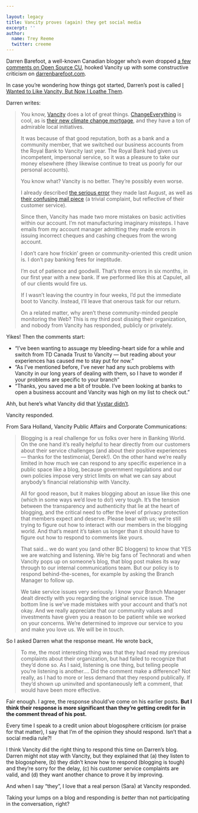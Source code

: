 ```yaml
---

layout: legacy
title: Vancity proves (again) they get social media
excerpt: ''
author:
  name: Trey Reeme
  twitter: creeme
---
```


<p>Darren Barefoot, a well-known Canadian blogger who&#8217;s even dropped <a href="http://www.opensourcecu.com/articles/2006/08/13/blogger-lashes-out-against-credit-union#comment-411">a few comments on Open Source CU</a>, hooked Vancity up with some constructive criticism on <a href="http://www.darrenbarefoot.com">darrenbarefoot.com</a>.</p>


<p>In case you&#8217;re wondering how things got started, Darren&#8217;s post is called <a href="http://www.darrenbarefoot.com/archives/2007/03/i-wanted-to-like-vancity-but-now-i-loathe-them.html">I Wanted to Like Vancity, But Now I Loathe Them</a>.</p>


<p>Darren writes:</p>


<blockquote><p>You know, <a href="http://www.vancity.com/">Vancity</a> does a lot of great things. <a href="http://www.changeeverything.ca/">ChangeEverything</a> is cool, as is <a href="http://climatechangemortgage.com/">their new climate change mortgage</a>, and they have a ton of admirable local initiatives.</p><p>It was because of that good reputation, both as a bank and a community member, that we switched our business accounts from the Royal Bank to Vancity last year. The Royal Bank had given us incompetent, impersonal service, so it was a pleasure to take our money elsewhere (they likewise continue to treat us poorly for our personal accounts).</p><p>You know what? Vancity is no better. They&#8217;re possibly even worse.</p><p>I already described <a href="http://www.darrenbarefoot.com/archives/2006/08/vancity-why-do-you-spite-me-so.html">the serious error</a> they made last August, as well as <a href="http://www.darrenbarefoot.com/archives/2006/11/vancity-doesnt-want-my-business-again.html">their confusing mail piece</a> (a trivial complaint, but reflective of their customer service).</p><p>Since then, Vancity has made two more mistakes on basic activities within our account. I&#8217;m not manufacturing imaginary missteps. I have emails from my account manager admitting they made errors in issuing incorrect cheques and cashing cheques from the wrong account.</p><p>I don&#8217;t care how frickin&#8217; green or community-oriented this credit union is. I don&#8217;t pay banking fees for ineptitude.</p><p>I&#8217;m out of patience and goodwill. That&#8217;s three errors in six months, in our first year with a new bank. If we performed like this at Capulet, all of our clients would fire us.</p><p>If I wasn&#8217;t leaving the country in four weeks, I&#8217;d put the immediate boot to Vancity. Instead, I&#8217;ll leave that onerous task for our return.</p><p>On a related matter, why aren&#8217;t these community-minded people monitoring the Web? This is my third post dissing their organization, and nobody from Vancity has responded, publicly or privately.</p></blockquote>

<p>Yikes!  Then the comments start:</p>


<ul>
<li>&#8220;I&#8217;ve been wanting to assuage my bleeding-heart side for a while and switch from TD Canada Trust to Vancity — but reading about your experiences has caused me to stay put for now.&#8221; </li>
	<li>&#8220;As I&#8217;ve mentioned before, I&#8217;ve never had any such problems with Vancity in our long years of dealing with them, so I have to wonder if your problems are specific to your branch&#8221; </li>
	<li>&#8220;Thanks, you saved me a bit of trouble. I&#8217;ve been looking at banks to open a business account and Vancity was high on my list to check out.&#8221;</li>
</ul>


<p>Ahh, but here&#8217;s what Vancity did that <a href="http://www.opensourcecu.com/articles/2006/08/13/blogger-lashes-out-against-credit-union">Vystar didn&#8217;t</a>.</p>


<p>Vancity responded.</p>


<p>From Sara Holland, Vancity Public Affairs and Corporate Communications:</p>


<blockquote><p>Blogging is a real challenge for us folks over here in Banking World. On the one hand it&#8217;s really helpful to hear directly from our customers about their service challenges (and about their positive experiences — thanks for the testimonial, Derek!). On the other hand we&#8217;re really limited in how much we can respond to any specific experience in a public space like a blog, because government regulations and our own policies impose very strict limits on what we can say about anybody&#8217;s financial relationship with Vancity.</p><p>All for good reason, but it makes blogging about an issue like this one (which in some ways we&#8217;d love to do!) very tough. It&#8217;s the tension between the transparency and authenticity that lie at the heart of blogging, and the critical need to offer the level of privacy protection that members expect and deserve. Please bear with us; we&#8217;re still trying to figure out how to interact with our members in the blogging world. And that&#8217;s meant it&#8217;s taken us longer than it should have to figure out how to respond to comments like yours.</p><p>That said&#8230; we do want you (and other BC bloggers) to know that <span class="caps">YES</span> we are watching and listening. We&#8217;re big fans of Technorati and when Vancity pops up on someone&#8217;s blog, that blog post makes its way through to our internal communications team. But our policy is to respond behind-the-scenes, for example by asking the Branch Manager to follow up.</p><p>We take service issues very seriously. I know your Branch Manager dealt directly with you regarding the original service issue. The bottom line is we&#8217;ve made mistakes with your account and that&#8217;s not okay. And we really appreciate that our community values and investments have given you a reason to be patient while we worked on your concerns. We&#8217;re determined to improve our service to you and make you love us. We will be in touch.</p></blockquote>

<p>So I asked Darren what the response meant.  He wrote back,</p>


<blockquote>
	<p>To me, the most interesting thing was that they had read my previous complaints about their organization, but had failed to recognize that they&#8217;d done so. As I said, listening is one thing, but telling people you&#8217;re listening is another&#8230;. Did the comment make a difference? Not really, as I had to more or less demand that they respond publically. If they&#8217;d shown up uninvited and spontaneously left a comment, that would have been more effective.</p>
</blockquote>


<p>Fair enough.  I agree, the response should&#8217;ve come on his earlier posts.  <strong>But I think their response is more significant than they&#8217;re getting credit for in the comment thread of his post.</strong></p>


<p>Every time I speak to a credit union about blogosphere criticism (or praise for that matter), I say that I&#8217;m of the opinion they should respond.  Isn&#8217;t that a social media rule?!</p>


<p>I think Vancity did the right thing to respond this time on Darren&#8217;s blog.  Darren might not stay with Vancity, but they explained that (a) they listen to the blogosphere, (b) they didn&#8217;t know how to respond (blogging is tough) and they&#8217;re sorry for the delay, (c) his customer service complaints are valid, and (d) they want another chance to prove it by improving.</p>


<p>And when I say &#8220;they&#8221;, I love that a real person (Sara) at Vancity responded.</p>


<p>Taking your lumps on a blog and responding is <em>better</em> than not participating in the conversation, right?</p>